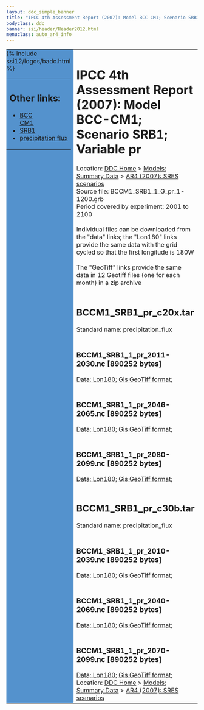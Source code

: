```yaml
---
layout: ddc_simple_banner
title: "IPCC 4th Assessment Report (2007): Model BCC-CM1; Scenario SRB1; Variable pr"
bodyclass: ddc
banner: ssi/header/Header2012.html
menuclass: auto_ar4_info
---
```



<table width="100%" border="0" cellspacing="0" cellpadding="0" style="border-collapse: collapse;">
<tr style="margin:0;padding:0;border:0;">
<td style="margin:0;padding:0;border:0;height:1pt;width:150pt;background:#5492CD;" valign="top" >

<div id="lh-col2" class="auto_ar4_info">
<table class="menumain" bgcolor="#5492CD" cellspacing="0" width="100%" border="0">
<tr><td>
<h2> Other links:</h2>
<ul>
<li><a href="/auto/ar4/model-BCC-CM1.html">BCC<br/>CM1</a></li>
<li><a href="/auto/ar4/scenario-SRB1.html">SRB1</a></li>
<li><a href="/auto/ar4/var-precipitation_flux.html">precipitation flux</a></li>
</ul>
</td></tr>
{% include ssi12/logos/badc.html %}
</table>
</div>
</td>
<td><h1>IPCC 4th Assessment Report (2007): Model BCC-CM1; Scenario SRB1; Variable pr</h1>

<!-- Breadcrumb1 -->
<div id="breadcrumb1" align="left">
Location: <a href="/index.html">DDC Home</a> > <a href="/sim/gcm_clim/">Models: Summary Data</a>
> <a href="/sim/gcm_clim/SRES_AR4/index.html">AR4 (2007): SRES scenarios</a>
</div>
<!-- End of Breadcrumb1 -->Source file: BCCM1_SRB1_1_G_pr_1-1200.grb
<br/>
Period covered by experiment: 2001 to 2100<br/>
<br/>Individual files can be downloaded from the "data" links; the "Lon180" links provide the same data
         with the grid cycled so that the first longitude is 180W<br/>
<br/>The "GeoTiff" links provide the same data in 12 Geotiff files (one for each month)
          in a zip archive<br/>
<br/><h2>BCCM1_SRB1_pr_c20x.tar</h2>
Standard name: precipitation_flux<br>
<br/><h3>BCCM1_SRB1_1_pr_2011-2030.nc [890252 bytes]</h3>
<a href="/cgi-bin/downl/ar4_nc/pr/BCCM1_SRB1_1_pr_2011-2030.nc">Data; </a><a href="/cgi-bin/downl/ar4_nc/pr/BCCM1_SRB1_1_pr_2011-2030.cyto180.nc"> Lon180</a>; <a href="/cgi-bin/downl/ar4_tif/pr/BCCM1_SRB1_1_pr_2011-2030.zip">Gis GeoTiff format; </a><br/>
<br/><h3>BCCM1_SRB1_1_pr_2046-2065.nc [890252 bytes]</h3>
<a href="/cgi-bin/downl/ar4_nc/pr/BCCM1_SRB1_1_pr_2046-2065.nc">Data; </a><a href="/cgi-bin/downl/ar4_nc/pr/BCCM1_SRB1_1_pr_2046-2065.cyto180.nc"> Lon180</a>; <a href="/cgi-bin/downl/ar4_tif/pr/BCCM1_SRB1_1_pr_2046-2065.zip">Gis GeoTiff format; </a><br/>
<br/><h3>BCCM1_SRB1_1_pr_2080-2099.nc [890252 bytes]</h3>
<a href="/cgi-bin/downl/ar4_nc/pr/BCCM1_SRB1_1_pr_2080-2099.nc">Data; </a><a href="/cgi-bin/downl/ar4_nc/pr/BCCM1_SRB1_1_pr_2080-2099.cyto180.nc"> Lon180</a>; <a href="/cgi-bin/downl/ar4_tif/pr/BCCM1_SRB1_1_pr_2080-2099.zip">Gis GeoTiff format; </a><br/>
<br/><h2>BCCM1_SRB1_pr_c30b.tar</h2>
Standard name: precipitation_flux<br>
<br/><h3>BCCM1_SRB1_1_pr_2010-2039.nc [890252 bytes]</h3>
<a href="/cgi-bin/downl/ar4_nc/pr/BCCM1_SRB1_1_pr_2010-2039.nc">Data; </a><a href="/cgi-bin/downl/ar4_nc/pr/BCCM1_SRB1_1_pr_2010-2039.cyto180.nc"> Lon180</a>; <a href="/cgi-bin/downl/ar4_tif/pr/BCCM1_SRB1_1_pr_2010-2039.zip">Gis GeoTiff format; </a><br/>
<br/><h3>BCCM1_SRB1_1_pr_2040-2069.nc [890252 bytes]</h3>
<a href="/cgi-bin/downl/ar4_nc/pr/BCCM1_SRB1_1_pr_2040-2069.nc">Data; </a><a href="/cgi-bin/downl/ar4_nc/pr/BCCM1_SRB1_1_pr_2040-2069.cyto180.nc"> Lon180</a>; <a href="/cgi-bin/downl/ar4_tif/pr/BCCM1_SRB1_1_pr_2040-2069.zip">Gis GeoTiff format; </a><br/>
<br/><h3>BCCM1_SRB1_1_pr_2070-2099.nc [890252 bytes]</h3>
<a href="/cgi-bin/downl/ar4_nc/pr/BCCM1_SRB1_1_pr_2070-2099.nc">Data; </a><a href="/cgi-bin/downl/ar4_nc/pr/BCCM1_SRB1_1_pr_2070-2099.cyto180.nc"> Lon180</a>; <a href="/cgi-bin/downl/ar4_tif/pr/BCCM1_SRB1_1_pr_2070-2099.zip">Gis GeoTiff format; </a><br/>
<!-- Breadcrumb2 -->
<div id="breadcrumb2" align="left">
Location: <a href="/index.html">DDC Home</a> > <a href="/sim/gcm_clim/">Models: Summary Data</a>
> <a href="/sim/gcm_clim/SRES_AR4/index.html">AR4 (2007): SRES scenarios</a>
</div>
<!-- End of Breadcrumb2 --></td></tr></table>
